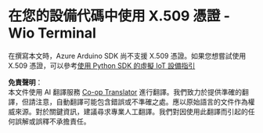 <!--
CO_OP_TRANSLATOR_METADATA:
{
  "original_hash": "8a74f789f3c1bf41a13c007190360c19",
  "translation_date": "2025-08-24T22:58:09+00:00",
  "source_file": "2-farm/lessons/6-keep-your-plant-secure/wio-terminal-x509.md",
  "language_code": "tw"
}
-->
# 在您的設備代碼中使用 X.509 憑證 - Wio Terminal

在撰寫本文時，Azure Arduino SDK 尚不支援 X.509 憑證。如果您想嘗試使用 X.509 憑證，可以參考[使用 Python SDK 的虛擬 IoT 設備指引](single-board-computer-x509.md)

**免責聲明**：  
本文件使用 AI 翻譯服務 [Co-op Translator](https://github.com/Azure/co-op-translator) 進行翻譯。我們致力於提供準確的翻譯，但請注意，自動翻譯可能包含錯誤或不準確之處。應以原始語言的文件作為權威來源。對於關鍵資訊，建議尋求專業人工翻譯。我們對因使用此翻譯而引起的任何誤解或誤釋不承擔責任。